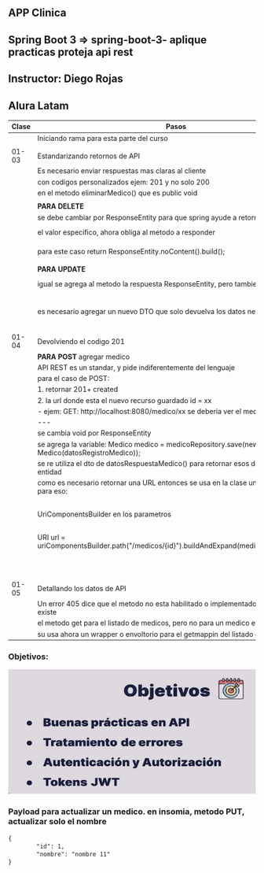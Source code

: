 ## APP Clinica
## Spring Boot 3 => spring-boot-3- aplique practicas proteja api rest
## Instructor: Diego Rojas
## Alura Latam

| Clase | Pasos                                                                                          | Errores/Observación              |
|-------|------------------------------------------------------------------------------------------------|----------------------------------|
|       | Iniciando rama para esta parte del curso                                                       |                                  |
|       |                                                                                                |                                  |
| 01-03 | Estandarizando retornos de API                                                                 |                                  |
|       | Es necesario enviar respuestas mas claras al cliente                                           |                                  |
|       | con codigos personalizados ejem: 201 y no solo 200                                             |                                  |
|       | en el metodo eliminarMedico() que es public void                                               |                                  |
|       |                                                                                                |                                  |
|       | **PARA DELETE**                                                                                |                                  |
|       | se debe cambiar por ResponseEntity para que spring ayude a retornar                            |                                  |
|       | el valor especifico, ahora obliga al metodo a responder                                        | ahora tenemos esta respuesta:    |
|       | para este caso return ResponseEntity.noContent().build();                                      | ![img_1.png](img_1.png)          |
|       |                                                                                                |                                  |
|       | **PARA UPDATE**                                                                                |                                  |
|       | igual se agrega al metodo la respuesta ResponseEntity, pero tambien                            | ahora da respuesta 200 ok + info |
|       | es necesario agregar un nuevo DTO que solo devuelva los datos necesarios                       | ![img_2.png](img_2.png)          |
|       |                                                                                                |                                  |
| 01-04 | Devolviendo el codigo 201                                                                      |                                  |
|       | **PARA POST**  agregar medico                                                                  |                                  |
|       | API REST es un standar, y pide indiferentemente del lenguaje                                   |                                  |
|       | para el caso de POST:                                                                          |                                  |
|       | 1. retornar  201+ created                                                                      |                                  |
|       | 2. la url donde esta el nuevo recurso guardado  id = xx                                        |                                  |
|       | - ejem: GET: http://localhost:8080/medico/xx   se deberia ver el medico                        |                                  |
|       | ---                                                                                            |                                  |
|       | se cambia void por ResponseEntity                                                              |                                  |
|       | se agrega la variable: Medico medico = medicoRepository.save(new Medico(datosRegistroMedico)); |                                  |
|       | se re utiliza el dto de datosRespuestaMedico() para retornar esos datos y no la entidad        |                                  |
|       | como es necesario retornar una URL entonces se usa en la clase un helper de spring para eso:   | nuevo id agregado:               |
|       | UriComponentsBuilder en los parametros                                                         | ![img_3.png](img_3.png)          |
|       | URI url = uriComponentsBuilder.path("/medicos/{id}").buildAndExpand(medico.getId()).toUri();   | en el header devuelve la url:    |
|       |                                                                                                | ![img_4.png](img_4.png)          |
| 01-05 | Detallando los datos de API                                                                    |                                  |
|       | Un error 405 dice que el metodo no esta habilitado o implementado, en nuestro caso existe      |                                  |
|       | el metodo get para el listado de medicos, pero no para un medico en especifico                 |                                  |
|       | su usa ahora un wrapper o envoltorio para el getmappin del listado de medicos                  |                                  |


### Objetivos:

![img.png](img.png)


### Payload para actualizar un medico. en insomia, metodo PUT, actualizar solo el nombre

    {
			"id": 1,
			"nombre": "nombre 11"
    }

